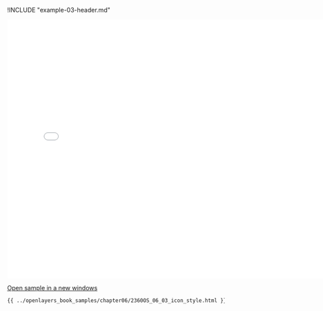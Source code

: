 
!INCLUDE "example-03-header.md"

<iframe src="../openlayers_book_samples/chapter06/2360OS_06_03_icon_style.html" width="770" height="600" frameBorder="0" seamless="seamless">
</iframe>

<a href="../openlayers_book_samples/chapter06/2360OS_06_03_icon_style.html" target="_blank">Open sample in a new windows</a>

```html
{{ ../openlayers_book_samples/chapter06/2360OS_06_03_icon_style.html }}
```
